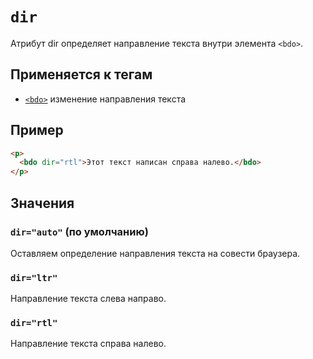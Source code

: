 # `dir`

Атрибут dir определяет направление текста внутри элемента `<bdo>`.

## Применяется к тегам

- [`<bdo>`](../../TAGS/INLINE/bdo.md) изменение направления текста

## Пример

```html
<p>
  <bdo dir="rtl">Этот текст написан справа налево.</bdo>
</p>
```

## Значения

### `dir="auto"` (по умолчанию)

Оставляем определение направления текста на совести браузера.

### `dir="ltr"`

Направление текста слева направо.

### `dir="rtl"`

Направление текста справа налево.
